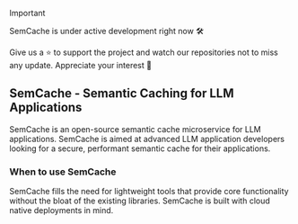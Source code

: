 > [!Important]
> SemCache is under active development right now 🛠️
> 
> Give us a ⭐ to support the project and watch our repositories not to miss any update. Appreciate your interest 🙏

## SemCache - Semantic Caching for LLM Applications

SemCache is an open-source semantic cache microservice for LLM applications. SemCache is aimed at advanced LLM application developers looking for a secure, performant semantic cache for their applications.

### When to use SemCache
SemCache fills the need for lightweight tools that provide core functionality without the bloat of the existing libraries. SemCache is built with cloud native deployments in mind. 
